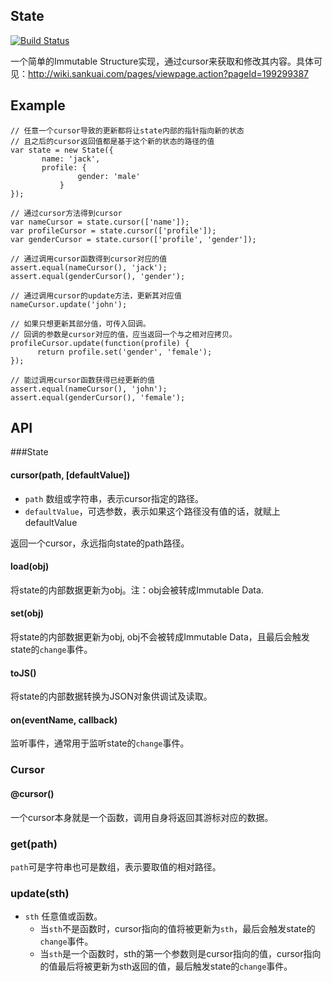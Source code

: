 State
------

[![Build Status](http://castle.sankuai.com/api/badge/liuxijin/state)](http://castle.sankuai.com/gh/liuxijin/state)

一个简单的Immutable Structure实现，通过cursor来获取和修改其内容。具体可见：http://wiki.sankuai.com/pages/viewpage.action?pageId=199299387

Example
-------

```
// 任意一个cursor导致的更新都将让state内部的指针指向新的状态
// 且之后的cursor返回值都是基于这个新的状态的路径的值
var state = new State({
       name: 'jack',
       profile: {
               gender: 'male'
           }
});
 
// 通过cursor方法得到cursor
var nameCursor = state.cursor(['name']);
var profileCursor = state.cursor(['profile']);
var genderCursor = state.cursor(['profile', 'gender']);
 
// 通过调用cursor函数得到cursor对应的值
assert.equal(nameCursor(), 'jack');
assert.equal(genderCursor(), 'gender');
 
// 通过调用cursor的update方法，更新其对应值
nameCursor.update('john');
 
// 如果只想更新其部分值，可传入回调。
// 回调的参数是cursor对应的值，应当返回一个与之相对应拷贝。
profileCursor.update(function(profile) {
      return profile.set('gender', 'female');
});
 
// 能过调用cursor函数获得已经更新的值
assert.equal(nameCursor(), 'john');
assert.equal(genderCursor(), 'female');
```

API
-------

###State

#### cursor(path, [defaultValue])

- `path` 数组或字符串，表示cursor指定的路径。
- `defaultValue`，可选参数，表示如果这个路径没有值的话，就赋上defaultValue

返回一个cursor，永远指向state的path路径。

#### load(obj)

将state的内部数据更新为obj。注：obj会被转成Immutable Data.

#### set(obj)

将state的内部数据更新为obj, obj不会被转成Immutable Data，且最后会触发state的`change`事件。

#### toJS()

将state的内部数据转换为JSON对象供调试及读取。

#### on(eventName, callback)

监听事件，通常用于监听state的`change`事件。

### Cursor

#### @cursor()

一个cursor本身就是一个函数，调用自身将返回其游标对应的数据。

### get(path)

`path`可是字符串也可是数组，表示要取值的相对路径。

### update(sth)

- `sth` 任意值或函数。
  * 当`sth`不是函数时，cursor指向的值将被更新为`sth`，最后会触发state的`change`事件。
  * 当`sth`是一个函数时，sth的第一个参数则是cursor指向的值，cursor指向的值最后将被更新为sth返回的值，最后触发state的`change`事件。

